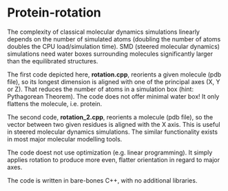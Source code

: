 # Protein-rotation

The complexity of classical molecular dynamics simulations linearly depends on the number of simulated atoms (doubling the number of atoms doubles the CPU load/simulation time). SMD (steered molecular dynamics) simulations need water boxes surrounding molecules significantly larger than the equilibrated structures. 

The first code depicted here, **rotation.cpp**, reorients a given molecule (pdb file), so its longest dimension is aligned with one of the principal axes (X, Y or Z). That reduces the number of atoms in a simulation box (hint: Pythagorean Theorem). The code does not offer minimal water box! It only flattens the molecule, i.e. protein.

The second code, **rotation_2.cpp**, reorients a molecule (pdb file), so the vector between two given residues is aligned with the X axis. This is useful in steered molecular dynamics simulations. The similar functionality exists in most major molecular modelling tools.

The code doest not use optimization (e.g. linear programming). It simply applies rotation to produce more even, flatter orientation in regard to major axes.

The code is written in bare-bones C++, with no additional libraries. 
